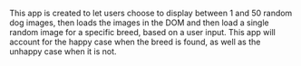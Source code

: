 This app is created to let users choose to display between 1 and 50 random dog images, then loads the images in the DOM and then load a single random image for a specific breed, based on a user input. This app will account for the happy case when the breed is found, as well as the unhappy case when it is not. 
